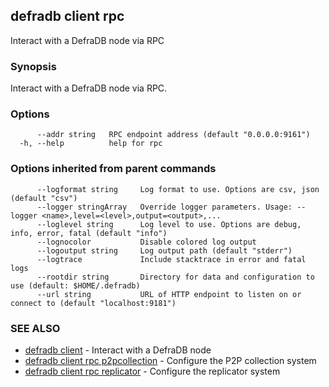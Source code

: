 ## defradb client rpc

Interact with a DefraDB node via RPC

### Synopsis

Interact with a DefraDB node via RPC.

### Options

```
      --addr string   RPC endpoint address (default "0.0.0.0:9161")
  -h, --help          help for rpc
```

### Options inherited from parent commands

```
      --logformat string     Log format to use. Options are csv, json (default "csv")
      --logger stringArray   Override logger parameters. Usage: --logger <name>,level=<level>,output=<output>,...
      --loglevel string      Log level to use. Options are debug, info, error, fatal (default "info")
      --lognocolor           Disable colored log output
      --logoutput string     Log output path (default "stderr")
      --logtrace             Include stacktrace in error and fatal logs
      --rootdir string       Directory for data and configuration to use (default: $HOME/.defradb)
      --url string           URL of HTTP endpoint to listen on or connect to (default "localhost:9181")
```

### SEE ALSO

* [defradb client](defradb_client.md)	 - Interact with a DefraDB node
* [defradb client rpc p2pcollection](defradb_client_rpc_p2pcollection.md)	 - Configure the P2P collection system
* [defradb client rpc replicator](defradb_client_rpc_replicator.md)	 - Configure the replicator system

